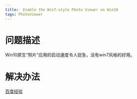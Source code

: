 ```yaml
---
title:  Enable the Win7-style Photo Viewer on Win10
tags: PhotoViewer
---
```

# 问题描述
Win10原生“照片”应用的启动速度令人捉急，没有win7风格的好用。
# 解决办法
[百度经验](https://jingyan.baidu.com/article/636f38bb161f5296b84610eb.html)